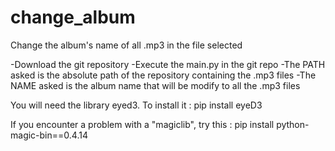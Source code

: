 # change_album
Change the album's name of all .mp3 in the file selected

-Download the git repository
-Execute the main.py in the git repo
-The PATH asked is the absolute path of the repository containing the .mp3 files
-The NAME asked is the album name that will be modify to all the .mp3 files

You will need the library eyed3. To install it :
pip install eyeD3

If you encounter a problem with a "magiclib", try this :
pip install  python-magic-bin==0.4.14